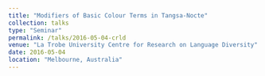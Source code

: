 ```yaml
---
title: "Modifiers of Basic Colour Terms in Tangsa-Nocte"
collection: talks
type: "Seminar"
permalink: /talks/2016-05-04-crld
venue: "La Trobe University Centre for Research on Language Diversity"
date: 2016-05-04
location: "Melbourne, Australia"
---
```

